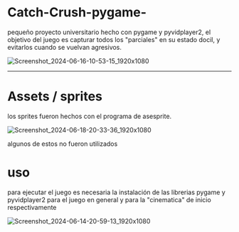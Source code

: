 # Catch-Crush-pygame-
pequeño proyecto universitario hecho con pygame y pyvidplayer2, el objetivo del juego
es capturar todos los "parciales" en su estado docil, y evitarlos cuando se vuelvan agresivos.

![Screenshot_2024-06-16-10-53-15_1920x1080](https://github.com/user-attachments/assets/722d063c-fc47-4470-bd96-1a4926d124fd)


---

# Assets / sprites

los sprites fueron hechos con el programa de asesprite.

![Screenshot_2024-06-18-20-33-36_1920x1080](https://github.com/user-attachments/assets/3b94a6b5-439a-4f22-8c6a-6c76f4281c0e)


algunos de estos no fueron utilizados

# uso

para ejecutar el juego es necesaria la instalación de las librerias pygame y pyvidplayer2 para el juego en general y para la
"cinematica" de inicio respectivamente

![Screenshot_2024-06-14-20-59-13_1920x1080](https://github.com/user-attachments/assets/938df107-0a91-41bd-9d00-0934d80cab14)

